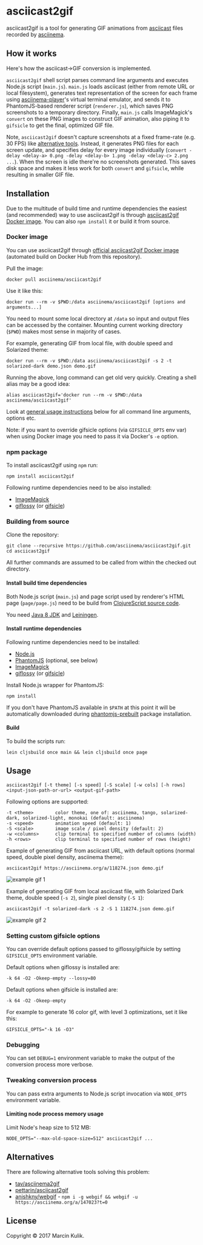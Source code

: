 # asciicast2gif

asciicast2gif is a tool for generating GIF animations from
[asciicast](https://github.com/asciinema/asciinema/blob/master/doc/asciicast-v1.md) files
recorded by [asciinema](https://github.com/asciinema/asciinema).

## How it works

Here's how the asciicast->GIF conversion is implemented.

`asciicast2gif` shell script parses command line arguments and executes Node.js script
(`main.js`). `main.js` loads asciicast (either from remote URL or local
filesystem), generates text representation of the screen for each frame
using [asciinema-player](https://github.com/asciinema/asciinema-player)'s
virtual terminal emulator, and sends it to PhantomJS-based renderer script
(`renderer.js`), which saves PNG screenshots to a temporary directory. Finally,
`main.js` calls ImageMagick's `convert` on these PNG images to construct GIF
animation, also piping it to `gifsicle` to get the final, optimized GIF file.

Note, `asciicast2gif` doesn't capture screenshots at a fixed frame-rate (e.g. 30 FPS)
like [alternative tools](#alternatives). Instead, it generates PNG files for
each screen update, and specifies delay for every image individually (`convert
-delay <delay-a> 0.png -delay <delay-b> 1.png -delay <delay-c> 2.png ...`). When
the screen is idle there're no screenshots generated. This saves disk space and
makes it less work for both `convert` and `gifsicle`, while resulting in smaller
GIF file.

## Installation

Due to the multitude of build time and runtime dependencies the easiest (and
recommended) way to use asciicast2gif is through [asciicast2gif Docker
image](#docker-image). You can also `npm install` it or build it from source.

### Docker image

You can use asciicast2gif through [official asciicast2gif Docker
image](https://hub.docker.com/r/asciinema/asciicast2gif/) (automated build on
Docker Hub from this repository).

Pull the image:

    docker pull asciinema/asciicast2gif

Use it like this:

    docker run --rm -v $PWD:/data asciinema/asciicast2gif [options and arguments...]

You need to mount some local directory at `/data` so input and output files can
be accessed by the container. Mounting current working directory (`$PWD`) makes
most sense in majority of cases.

For example, generating GIF from local file, with double speed and Solarized
theme:

    docker run --rm -v $PWD:/data asciinema/asciicast2gif -s 2 -t solarized-dark demo.json demo.gif

Running the above, long command can get old very quickly. Creating a shell alias
may be a good idea:

    alias asciicast2gif='docker run --rm -v $PWD:/data asciinema/asciicast2gif'

Look at [general usage instructions](#usage) below for all command line
arguments, options etc.

Note: if you want to override gifsicle options (via `GIFSICLE_OPTS` env var)
when using Docker image you need to pass it via Docker's `-e` option.

### npm package

To install asciicast2gif using `npm` run:

    npm install asciicast2gif

Following runtime dependencies need to be also installed:

- [ImageMagick](http://www.imagemagick.org/)
- [giflossy](https://github.com/kornelski/giflossy) (or [gifsicle](https://www.lcdf.org/gifsicle/))

### Building from source

Clone the repository:

    git clone --recursive https://github.com/asciinema/asciicast2gif.git
    cd asciicast2gif

All further commands are assumed to be called from within the checked out
directory.

#### Install build time dependencies

Both Node.js script (`main.js`) and page script used by renderer's HTML page
(`page/page.js`) need to be build from
[ClojureScript source code](https://github.com/asciinema/asciicast2gif/tree/master/src/asciinema/gif).

You need
[Java 8 JDK](http://www.oracle.com/technetwork/java/javase/downloads/index.html)
and [Leiningen](https://leiningen.org/#install).

#### Install runtime dependencies

Following runtime dependencies need to be installed:

- [Node.js](https://nodejs.org/en/)
- [PhantomJS](http://phantomjs.org/) (optional, see below)
- [ImageMagick](http://www.imagemagick.org/)
- [giflossy](https://github.com/kornelski/giflossy) (or [gifsicle](https://www.lcdf.org/gifsicle/))

Install Node.js wrapper for PhantomJS:

    npm install

If you don't have PhantomJS available in `$PATH` at this point it will be
automatically downloaded during
[phantomjs-prebuilt](https://www.npmjs.com/package/phantomjs-prebuilt)
package installation.

#### Build

To build the scripts run:

    lein cljsbuild once main && lein cljsbuild once page 

## Usage

    asciicast2gif [-t theme] [-s speed] [-S scale] [-w cols] [-h rows] <input-json-path-or-url> <output-gif-path>

Following options are supported:

    -t <theme>        color theme, one of: asciinema, tango, solarized-dark, solarized-light, monokai (default: asciinema)
    -s <speed>        animation speed (default: 1)
    -S <scale>        image scale / pixel density (default: 2)
    -w <columns>      clip terminal to specified number of columns (width)
    -h <rows>         clip terminal to specified number of rows (height)

Example of generating GIF from asciicast URL, with default options (normal
speed, double pixel density, asciinema theme):

    asciicast2gif https://asciinema.org/a/118274.json demo.gif

![example gif 1](https://s3.eu-central-1.amazonaws.com/sickill/github/asciicast2gif/demo-1.gif)

Example of generating GIF from local asciicast file, with Solarized Dark theme,
double speed (`-s 2`), single pixel density (`-S 1`):

    asciicast2gif -t solarized-dark -s 2 -S 1 118274.json demo.gif

![example gif 2](https://s3.eu-central-1.amazonaws.com/sickill/github/asciicast2gif/demo-2.gif)

### Setting custom gifsicle options

You can override default options passed to giflossy/gifsicle by setting
`GIFSICLE_OPTS` environment variable.

Default options when giflossy is installed are:

    -k 64 -O2 -Okeep-empty --lossy=80

Default options when gifsicle is installed are:

    -k 64 -O2 -Okeep-empty

For example to generate 16 color gif, with level 3 optimizations, set it like this:

    GIFSICLE_OPTS="-k 16 -O3"

### Debugging

You can set `DEBUG=1` environment variable to make the output of the conversion
process more verbose.

### Tweaking conversion process

You can pass extra arguments to Node.js script invocation via `NODE_OPTS`
environment variable.

#### Limiting node process memory usage

Limit Node's heap size to 512 MB:

    NODE_OPTS="--max-old-space-size=512" asciicast2gif ...

## Alternatives

There are following alternative tools solving this problem:

- [tav/asciinema2gif](https://github.com/tav/asciinema2gif)
- [pettarin/asciicast2gif](https://github.com/pettarin/asciicast2gif)
- [anishkny/webgif](https://github.com/anishkny/webgif) - `npm i -g webgif && webgif -u https://asciinema.org/a/147023?t=0`

## License

Copyright &copy; 2017 Marcin Kulik.
